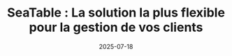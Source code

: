 ---
title: 'SeaTable : La solution la plus flexible pour la gestion de vos clients'
description: ''
seo:
    title:
    description: 
date: '2025-07-18'
url: '/fr/gestion-des-clients/'

sections:
    - name: hero-5
      weight: 1
      title: La solution la plus flexible pour la gestion de vos clients
      text: "Organisez votre gestion des clients en ligne exactement selon vos idées et vos besoins. Qu'il s'agisse du suivi des prospects, du pipeline des ventes, des tickets d'assistance ou de la gestion des contrats – avec SeaTable, vous définissez la manière dont vos données sont organisées."
      classes:
          - bg-white
      template: e88ee7aedd00470e9310
      buttons:
          - label: Inscrivez-vous gratuitement et commencez à travailler
            link: 'pages/registration'
            style: primary
          - label: Connaître les fonctions
            link: pages/functions

    - name: content-12
      weight: 2
      classes: 
        - curved
        - bg-seatable-blue
      title: "SeaTable pour la gestion de vos clients"
      subtitle: La plateforme évolutive sans code
      description: "SeaTable est aussi flexible qu'une feuille de calcul et aussi puissant qu'une base de données. Il vous permet de suivre toutes les interactions avec les clients, d'automatiser les processus et d'analyser intelligemment vos données."
      items:
        - text: Travail collaboratif en temps réel
        - text: Structures de données et processus personnalisables
        - text: "Constructeur d'applications sans code pour une interface utilisateur conviviale"
        - text: Notifications et automatismes intégrés
        - text: "Intégration facile avec d'autres outils"
        - text: En tant que solution en nuage ou sur site
        - text: 100% conforme au RGPD avec des serveurs en Allemagne
      image: /images/landing-page-kundenmanagement-2.png

    - name: content-11
      weight: 3
      title: Gestion flexible des contacts avec les clients
      subtitle: Pour une plus grande satisfaction des clients
      items:
      - text: "Avec SeaTable, vous pouvez organiser vos données clients de la manière qui convient le mieux à votre entreprise. Vous pouvez non seulement stocker les données de contact, mais aussi les notes, les documents, les interactions passées et les mises à jour de statut dans un emplacement central. En établissant un lien avec un compte e-mail, les messages peuvent être envoyés directement et automatiquement à partir de SeaTable."
      image: /images/landing-page-kundenmanagement-verwaltung.jpg
     
    - name: content-11
      weight: 4
      title: Automatisation des ventes
      subtitle: Suivi du pipeline de vente et des devis
      items:
      - text: "Gardez une vue d'ensemble constante de vos processus de vente et augmentez votre taux de conclusion. Avec SeaTable, vous pouvez visualiser la progression des leads et des devis dans une vue d'ensemble claire. Dans la vue Kanban, vous voyez immédiatement dans quelle phase se trouve chaque prospect et vous pouvez réagir rapidement aux changements. Créez des rappels automatiques pour les suivis. Définissez les phases du processus de vente en fonction de vos besoins, qu'il s'agisse de la génération de leads, de la phase d'offre ou de la conclusion d'un contrat."
      image: /images/landing-page-kundenmanagement-vertriebsautomatisierung.jpg
      image_position: left

    - name: "banner-2"
      weight: 7
      title: "SeaTable est prêt à l'emploi en quelques clics" 
      buttons:
           - label: Inscrivez-vous gratuitement et commencez à travailler
             link: pages/registration
             id:   

    - name: content-11
      weight: 9
      title: Gestion réussie des relations avec les clients
      subtitle: Automatisations pour plus de temps et de transparence
      items:
      - text: "Avec les automatismes intégrés de SeaTable, vous pouvez non seulement mettre en place de simples notifications, mais aussi créer des flux de travail complexes qui relient plusieurs départements ou outils. Par exemple, lorsqu'un nouveau prospect arrive, le système envoie automatiquement des e-mails de suivi ou informe votre équipe que le prospect est prêt pour la phase suivante. Cela vous permet de gagner du temps et de garantir une transparence maximale."
      image: /images/landing-page-kundenmanagement-automatisierung.jpg
      image_position: left

    - name: content-11
      weight: 5
      title: Renforcer la satisfaction et la fidélité des clients
      subtitle: "Gestion de l'assistance à la clientèle"
      items:
      - text: "Avec SeaTable, vous pouvez optimiser votre gestion des contacts avec les clients et traiter les demandes rapidement et efficacement. Le système de tickets vous aide à suivre chaque demande et à y répondre rapidement. Grâce au suivi des accords de niveau de service, vous pouvez vous assurer que vous répondez toujours dans les délais convenus. Votre personnel d'assistance dispose toujours des données clients pertinentes et peut donc proposer des solutions rapidement et efficacement, ce qui renforce la fidélisation des clients."
      image: /images/landing-page-kundenmanagement-ticketing.jpg
      
    - name: 'content-10'
      weight: 10
      title: 'Système de gestion de la relation client (CRM) avec une API puissante'
      subtitle: Intégrations standard
      description: "L'intégration transparente de divers outils et flux de travail automatisés dans votre organisation de gestion des clients est cruciale. Grâce à l'API flexible de SeaTable et à l'intégration transparente de tiers, ce n'est plus un obstacle pour vous."
      items:
          - image: '/images/logos/zapier.svg'
          - image: '/images/logos/make.svg'
          - image: '/images/logos/n8n.svg'
          - image: '/images/logos/seatable-api.svg'

    - name: 'content-4'
      weight: 6 
      title: SeaTable est le meilleur choix pour votre système de gestion de la relation client.
      subtitle: Une organisation de gestion de la clientèle personnalisable 
      text: "Avec SeaTable, vous bénéficiez de la liberté de personnaliser le système sans aucun code. Grâce à l'interface conviviale, vous pouvez rapidement apporter des modifications à l'administration de vos clients et ajouter des fonctions en fonction de vos besoins."
      items:
        - headline: Travail en collaboration
          text: "Collaborez avec vos collègues en temps réel, commentez les entrées et partagez les données en toute sécurité."
          icon: people-group
        - headline: Contrôle total de vos données
          text: "Hébergement dans le nuage ou sur site – c'est vous qui décidez de l'endroit où vos données sont stockées."
          icon: terminal
        - headline: Tableau, Kanban, etc.
          text: "Structurez vos données selon vos besoins, par exemple sous la forme d'un tableau classique, d'un calendrier ou d'un tableau Kanban."
          icon: list
        - headline: Une flexibilité maximale
          text: "Vous décidez de la manière dont vos données sont structurées – aucun système rigide ne vous impose de limites."
          icon: expand
        - headline: "Une intégration rapide sans l'aide de l'informatique"
          text: "Il vous suffit de vous inscrire et de commencer : SeaTable Cloud est immédiatement prêt à l'emploi."
          icon: code  
        - headline: Statistiques et tableaux de bord
          text: "Dans SeaTable, vous avez toujours une vue d'ensemble de toutes les données et vous pouvez créer directement des tableaux de bord et des rapports." 
          icon: chart-line
    
    - name: 'content-3'
      weight: 13
      title: Des fonctions étendues dans tous les modèles de prix
      subtitle: Cloud ou auto-hébergé ?
      description: ''
      items:
          - headline: SeaTable Cloud
            text: Parfait pour les entreprises qui souhaitent démarrer rapidement et qui ne disposent pas d'une infrastructure informatique étendue – flexible et évolutif.
            image: /images/template-projektplan.png
          - headline: SeaTable Server
            text: Pour les entreprises qui souhaitent garder un contrôle total sur leurs données, SeaTable Server offre une option sur site.
            image: /images/template-massnahmenplan.jpg
          - headline: SeaTable Dedicated
            text: "Pour les entreprises qui ont besoin de la simplicité du cloud et de la flexibilité d'un système auto-hébergé." 
            image: /images/asana-dedicated.jpg

    - name: 'content-8'
      weight: 8
      title: Testez nos modèles gratuits
      subtitle: Modèles de gestion des clients pour chaque cas d'utilisation
      description: "SeaTable propose de nombreux modèles gratuits pour vous aider à démarrer. Importez les modèles dans votre compte SeaTable en un seul clic."
      items:
          - text: "CRM : Gestion de la clientèle"
            image: /images/landing-page-kundenmanagement-crm.jpg
            image_alt: ""
          - text: Rédiger une offre
            image: /images/landing-page-kundenmanagement-quote.jpg
            image_alt: ""
          - text: "L'accueil du client"
            image: /images/landing-page-kundenmanagement-kunden-onboarding.jpg
            image_alt: ""
      buttons:
        - label: Découvrez tous les modèles
          link: "templates"

    - name: "content-4"
      weight: 12
      title: SeaTable est le logiciel de gestion des clients conforme au RGPD
      subtitle: Gestion stratégique de la clientèle en ligne
      text: "La protection des données doit être une priorité, en particulier lorsqu'il s'agit de traiter les données des clients. SeaTable est hébergé exclusivement sur des serveurs en Allemagne et est 100 % conforme au GDPR. Nous combinons donc les normes les plus élevées en matière de protection des données sensibles et de conformité aux réglementations sur la protection des données avec des processus de travail transparents et flexibles."
      items:
      - icon: terminal
        headline: Solutions sur site pour un contrôle total des données
        text: "Si vous souhaitez exploiter un système CRM autonome, SeaTable Server offre la même gamme de fonctions que la version en nuage – et vous conservez un contrôle total sur vos données."
      - icon: user-plus
        headline: "Paramètres de sécurité définis par l'utilisateur"
        text: "Définissez des droits d'accès et d'édition individuels et limitez l'accès aux données sensibles."
      - icon: fingerprint
        headline: Authentification et authentification unique
        text: "SeaTable prend en charge toutes les techniques d'authentification courantes et permet l'authentification à deux facteurs et le SSO dans tous les modèles d'abonnement."

    - name: "banner-2"
      weight: 14
      title: La gestion des clients en toute simplicité – avec SeaTable
      buttons:
           - label: Inscrivez-vous maintenant et commencez tout de suite
             link: pages/registration
             id: 

    - name: faq
      weight: 15
      title: FAQ - Gestion des clients avec SeaTable
      items:
          - q: 'Pourquoi une gestion efficace de la clientèle est-elle importante ?'
            a: "Une bonne gestion de la clientèle est la clé d'une fidélisation à long terme des clients. Cependant, de nombreuses entreprises se débattent avec des listes Excel confuses, des logiciels CRM compliqués ou des données clients dispersées. Les systèmes traditionnels de gestion de la relation client vous limitent avec des structures rigides qui rendent difficile la conception efficace de vos processus. Cela entraîne des tâches de gestion de la clientèle inutilement fastidieuses et la frustration des employés, et nuit à la communication avec vos clients - la satisfaction de ces derniers en pâtit. En outre, les coûts élevés des licences et la nécessité de faire appel à des ressources informatiques externes entraînent souvent des dépenses inutiles."
          - q: "A qui s'adresse SeaTable en tant que logiciel de gestion de la clientèle ?"
            a: "SeaTable convient aux entreprises de toutes tailles - des start-ups aux grandes sociétés. L'outil s'adapte à vos besoins et offre donc la solution adéquate pour chaque secteur et chaque équipe afin d'organiser les tâches de gestion des clients et d'améliorer l'organisation de la gestion des clients. Grâce à son interface conviviale et à ses fonctions polyvalentes, SeaTable vous aide à organiser vos processus de manière efficace et à faciliter considérablement votre travail quotidien."
          - q: "Quels sont les inconvénients des systèmes de gestion de la relation client classiques ?"
            a: "Si vous utilisez un logiciel CRM traditionnel pour cartographier vos processus d'entreprise spécifiques, vous rencontrerez rapidement un certain nombre de difficultés. Ces systèmes ne conviennent souvent que de manière limitée à l'organisation de la gestion des clients de votre entreprise et ne peuvent pas être adaptés de manière flexible. La mise en œuvre est souvent complexe, prend beaucoup de temps et nécessite l'intervention de consultants externes. Les frais de licence et d'utilisation dépassent rapidement les budgets lorsque vous passez au niveau de paiement suivant au fur et à mesure que la demande augmente. De nombreux outils de CRM sont également difficiles à connecter à d'autres outils déjà utilisés dans l'entreprise."
          - q: 'SeaTable propose-t-il une version gratuite ?'
            a: "Pour les petites équipes jusqu'à 25 personnes, SeaTable propose une version gratuite basée sur le cloud qui dispose déjà de toutes les fonctionnalités et vues nécessaires à la gestion stratégique des clients. Avec les automatismes, Universal App Builder, de nombreux modèles gratuits et des formulaires intégrés, SeaTable Free offre un ensemble qu'aucun logiciel CRM ne propose gratuitement."
          - q: "Est-ce que je bénéficie également d'une assistance gratuite de la part de SeaTable ?"
            a: "Oui, notre équipe d'assistance est disponible pour vous aider en cas de questions ou de difficultés. Vous pouvez contacter la communauté SeaTable dans notre forum ou écrire un e-mail directement."        
---